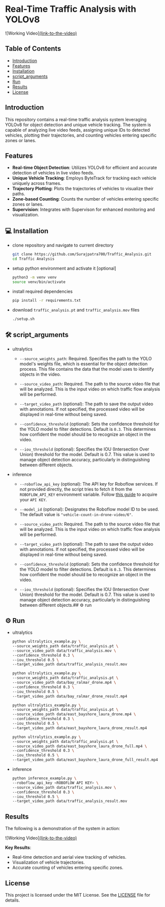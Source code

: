 # Real-Time Traffic Analysis with YOLOv8

![Working Video][(link-to-the-video)](https://drive.google.com/file/d/1s0nyyijHFbfrtuI2fHo9CvxHWwAUX5nm/view?usp=sharing)

## Table of Contents

- [Introduction](#introduction)
- [Features](#features)
- [Installation](#installation)
- [script_arguments](#script_arguments)
- [Run](#Run)
- [Results](#results)
- [License](#license)

## Introduction

This repository contains a real-time traffic analysis system leveraging YOLOv8 for object detection and unique vehicle tracking. The system is capable of analyzing live video feeds, assigning unique IDs to detected vehicles, plotting their trajectories, and counting vehicles entering specific zones or lanes.

## Features

- **Real-time Object Detection**: Utilizes YOLOv8 for efficient and accurate detection of vehicles in live video feeds.
- **Unique Vehicle Tracking**: Employs ByteTrack for tracking each vehicle uniquely across frames.
- **Trajectory Plotting**: Plots the trajectories of vehicles to visualize their paths.
- **Zone-based Counting**: Counts the number of vehicles entering specific zones or lanes.
- **Supervision**: Integrates with Supervison for enhanced monitoring and visualization.

## 💻 Installation

- clone repository and navigate to current directory

  ```bash
  git clone https://github.com/Surajpatra700/Traffic_Analysis.git
  cd Traffic Analysis
  ```

- setup python environment and activate it [optional]

  ```bash
  python3 -m venv venv
  source venv/bin/activate
  ```

- install required dependencies

  ```bash
  pip install -r requirements.txt
  ```

- download `traffic_analysis.pt` and `traffic_analysis.mov` files

  ```bash
  ./setup.sh
  ```

## 🛠️ script_arguments

- ultralytics

  - `--source_weights_path`: Required. Specifies the path to the YOLO model's weights
    file, which is essential for the object detection process. This file contains the
    data that the model uses to identify objects in the video.

  - `--source_video_path`: Required. The path to the source video file that will be
    analyzed. This is the input video on which traffic flow analysis will be performed.
  - `--target_video_path` (optional): The path to save the output video with
    annotations. If not specified, the processed video will be displayed in real-time
    without being saved.
  - `--confidence_threshold` (optional): Sets the confidence threshold for the YOLO
    model to filter detections. Default is `0.3`. This determines how confident the
    model should be to recognize an object in the video.
  - `--iou_threshold` (optional): Specifies the IOU (Intersection Over Union) threshold
    for the model. Default is 0.7. This value is used to manage object detection
    accuracy, particularly in distinguishing between different objects.

- inference

  - `--roboflow_api_key` (optional): The API key for Roboflow services. If not provided
    directly, the script tries to fetch it from the `ROBOFLOW_API_KEY` environment
    variable. Follow [this guide](https://docs.roboflow.com/api-reference/authentication#retrieve-an-api-key)
    to acquire your `API KEY`.
  - `--model_id` (optional): Designates the Roboflow model ID to be used. The default
    value is `"vehicle-count-in-drone-video/6"`.

  - `--source_video_path`: Required. The path to the source video file that will be
    analyzed. This is the input video on which traffic flow analysis will be performed.
  - `--target_video_path` (optional): The path to save the output video with
    annotations. If not specified, the processed video will be displayed in real-time
    without being saved.
  - `--confidence_threshold` (optional): Sets the confidence threshold for the YOLO
    model to filter detections. Default is `0.3`. This determines how confident the
    model should be to recognize an object in the video.
  - `--iou_threshold` (optional): Specifies the IOU (Intersection Over Union) threshold
    for the model. Default is 0.7. This value is used to manage object detection
    accuracy, particularly in distinguishing between different objects.## ⚙️ run

## ⚙️ Run

- ultralytics

  ```bash
  python ultralytics_example.py \
  --source_weights_path data/traffic_analysis.pt \
  --source_video_path data/traffic_analysis.mov \
  --confidence_threshold 0.3 \
  --iou_threshold 0.5 \
  --target_video_path data/traffic_analysis_result.mov
  ```

  ```bash
  python ultralytics_example.py \
  --source_weights_path data/traffic_analysis.pt \
  --source_video_path data/bay_ralmar_drone.mp4 \
  --confidence_threshold 0.3 \
  --iou_threshold 0.5 \
  --target_video_path data/bay_ralmar_drone_result.mp4
  ```

  ```bash
  python ultralytics_example.py \
  --source_weights_path data/traffic_analysis.pt \
  --source_video_path data/east_bayshore_laura_drone.mp4 \
  --confidence_threshold 0.3 \
  --iou_threshold 0.5 \
  --target_video_path data/east_bayshore_laura_drone_result.mp4
  ```

  ```bash
  python ultralytics_example.py \
  --source_weights_path data/traffic_analysis.pt \
  --source_video_path data/east_bayshore_laura_drone_full.mp4 \
  --confidence_threshold 0.3 \
  --iou_threshold 0.5 \
  --target_video_path data/east_bayshore_laura_drone_full_result.mp4
  ```

- inference

  ```bash
  python inference_example.py \
  --roboflow_api_key <ROBOFLOW API KEY> \
  --source_video_path data/traffic_analysis.mov \
  --confidence_threshold 0.3 \
  --iou_threshold 0.5 \
  --target_video_path data/traffic_analysis_result.mov
  ```

## Results

The following is a demonstration of the system in action:

![Working Video][(link-to-the-video)](https://drive.google.com/file/d/1s0nyyijHFbfrtuI2fHo9CvxHWwAUX5nm/view?usp=sharing)

**Key Results**:

- Real-time detection and aerial view tracking of vehicles.
- Visualization of vehicle trajectories.
- Accurate counting of vehicles entering specific zones.

## License

This project is licensed under the MIT License. See the [LICENSE](LICENSE) file for details.
